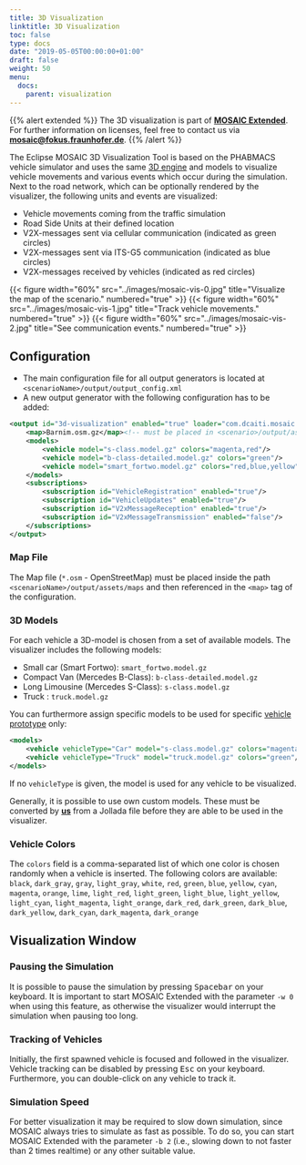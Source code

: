 ```yaml
---
title: 3D Visualization
linktitle: 3D Visualization
toc: false
type: docs
date: "2019-05-05T00:00:00+01:00"
draft: false
weight: 50
menu:
  docs:
    parent: visualization
---
```


{{% alert extended %}}
The 3D visualization is part of **[MOSAIC Extended](/download#overview)**.  
For further information on licenses, feel free to contact us via **[mosaic@fokus.fraunhofer.de](mailto:mosaic@fokus.fraunhofer.de)**.
{{% /alert %}}

The Eclipse MOSAIC 3D Visualization Tool is based on the PHABMACS vehicle simulator and uses the same [3D engine](https://github.com/fabmax/kool) 
and models to visualize vehicle movements and various events which occur during the simulation.
Next to the road network, which can be optionally rendered by the visualizer, the following units and
events are visualized:

* Vehicle movements coming from the traffic simulation
* Road Side Units at their defined location
* V2X-messages sent via cellular communication (indicated as green circles)
* V2X-messages sent via ITS-G5 communication (indicated as blue circles)
* V2X-messages received by vehicles (indicated as red circles)

{{< figure width="60%" src="../images/mosaic-vis-0.jpg" title="Visualize the map of the scenario." numbered="true" >}}
{{< figure width="60%" src="../images/mosaic-vis-1.jpg" title="Track vehicle movements." numbered="true" >}}
{{< figure width="60%" src="../images/mosaic-vis-2.jpg" title="See communication events." numbered="true" >}}

## Configuration

* The main configuration file for all output generators is located at `<scenarioName>/output/output_config.xml`
* A new output generator with the following configuration has to be added:

```xml
<output id="3d-visualization" enabled="true" loader="com.dcaiti.mosaic.fed.visualizer.Mosaic3dVisualizerLoader">
    <map>Barnim.osm.gz</map><!-- must be placed in <scenario>/output/assets/maps -->
    <models>
        <vehicle model="s-class.model.gz" colors="magenta,red"/>
        <vehicle model="b-class-detailed.model.gz" colors="green"/>
        <vehicle model="smart_fortwo.model.gz" colors="red,blue,yellow"/>
    </models>
    <subscriptions>
        <subscription id="VehicleRegistration" enabled="true"/>
        <subscription id="VehicleUpdates" enabled="true"/>
        <subscription id="V2xMessageReception" enabled="true"/>
        <subscription id="V2xMessageTransmission" enabled="false"/>
    </subscriptions>
</output>
```

### Map File 

The Map file (`*.osm` - OpenStreetMap) must be placed inside the path `<scenarioName>/output/assets/maps` and then referenced
in the `<map>` tag of the configuration.

### 3D Models

For each vehicle a 3D-model is chosen from a set of available models.
The visualizer includes the following models:

* Small car (Smart Fortwo): `smart_fortwo.model.gz` 
* Compact Van (Mercedes B-Class): `b-class-detailed.model.gz`
* Long Limousine (Mercedes S-Class): `s-class.model.gz`
* Truck : `truck.model.gz`


You can furthermore assign specific models to be used for specific [vehicle prototype](/docs/simulators/application_mapping#prototypes) only:

```xml
<models>
    <vehicle vehicleType="Car" model="s-class.model.gz" colors="magenta,red"/>
    <vehicle vehicleType="Truck" model="truck.model.gz" colors="green"/>
</models>
```

If no `vehicleType` is given, the model is used for any vehicle to be visualized.

Generally, it is possible to use own custom models.
These must be converted by **[us](mailto:mosaic@fokus.fraunhofer.de)** from a Jollada file before they are able to be used in the visualizer.

### Vehicle Colors

The `colors` field is a comma-separated list
of which one color is chosen randomly when a vehicle is inserted. The following colors are available:
`black`, `dark_gray`, `gray`, `light_gray`, `white`, `red`, `green`, `blue`, `yellow`, `cyan`, `magenta`, `orange`, `lime`, `light_red`, 
`light_green`, `light_blue`, `light_yellow`, `light_cyan`, `light_magenta`, `light_orange`, `dark_red`, `dark_green`, `dark_blue`, 
`dark_yellow`, `dark_cyan`, `dark_magenta`, `dark_orange`

## Visualization Window

### Pausing the Simulation

It is possible to pause the simulation by pressing <kbd>Spacebar</kbd> on your keyboard. It is important to start MOSAIC Extended
with the parameter `-w 0` when using this feature, as otherwise the visualizer would interrupt the simulation when pausing too long.

### Tracking of Vehicles

Initially, the first spawned vehicle is focused and followed in the visualizer. 
Vehicle tracking can be disabled by pressing <kbd>Esc</kbd> on your keyboard. 
Furthermore, you can double-click on any vehicle to track it.

### Simulation Speed

For better visualization it may be required to slow down simulation, since MOSAIC always tries to simulate as fast as possible.
To do so, you can start MOSAIC Extended with the parameter `-b 2` (i.e., slowing down to not faster than 2 times realtime) or any other suitable value.
